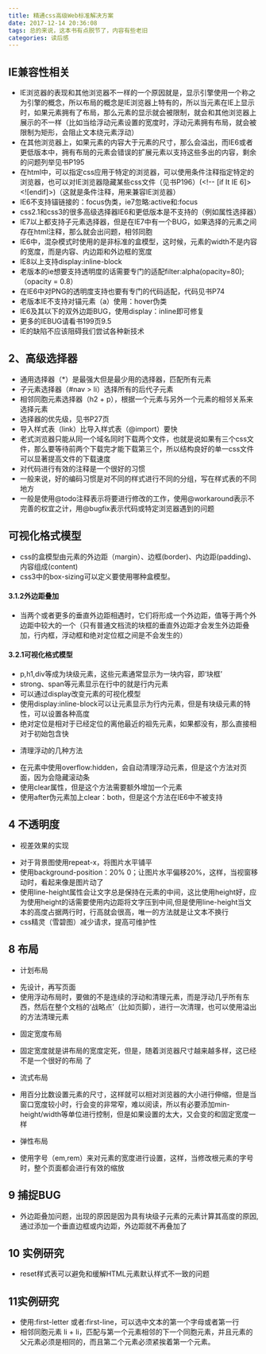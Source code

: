```yaml
---
title: 精通css高级Web标准解决方案
date: 2017-12-14 20:36:08
tags: 总的来说，这本书有点脱节了，内容有些老旧
categories: 读后感
---
```


## IE兼容性相关
 * IE浏览器的表现和其他浏览器不一样的一个原因就是，显示引擎使用一个称之为引擎的概念，所以布局的概念是IE浏览器上特有的，所以当元素在IE上显示时，如果元素拥有了布局，那么元素的显示就会被限制，就会和其他浏览器上展示的不一样（比如当给浮动元素设置的宽度时，浮动元素拥有布局，就会被限制为矩形，会阻止文本绕元素浮动）
 * 在其他浏览器上，如果元素的内容大于元素的尺寸，那么会溢出，而IE6或者更低版本中，拥有布局的元素会错误的扩展元素以支持这些多出的内容，剩余的问题列举见书P195
 * 在html中，可以指定css应用于特定的浏览器，可以使用条件注释指定特定的浏览器，也可以对IE浏览器隐藏某些css文件（见书P196）(<!-- [if It IE 6]> <![endif]>)（这就是条件注释，用来兼容IE浏览器）
 * IE6不支持锚链接的：focus伪类，ie7忽略:active和:focus
 * css2.1和css3的很多高级选择器IE6和更低版本是不支持的（例如属性选择器）
 * IE7以上都支持子元素选择器，但是在IE7中有一个BUG，如果选择的元素之间存在html注释，那么就会出问题，相邻同胞
 * IE6中，混杂模式时使用的是非标准的盒模型，这时候，元素的width不是内容的宽度，而是内容、内边距和外边框的宽度
 * IE8以上支持display:inline-block
 * 老版本的ie想要支持透明度的话需要专门的适配filter:alpha(opacity=80);（opacity = 0.8）
 * 在IE6中对PNG的透明度支持也要有专门的代码适配，代码见书P74
 * 老版本IE不支持对锚元素（a）使用：hover伪类
 * IE6及其以下的双外边距BUG，使用display：inline即可修复
 * 更多的IEBUG请看书199页9.5 
 * IE的缺陷不应该阻碍我们尝试各种新技术
 
 <!--more-->
## 2、高级选择器
* 通用选择器（*）是最强大但是最少用的选择器，匹配所有元素
* 子元素选择器（#nav > li）选择所有的后代子元素
* 相邻同胞元素选择器（h2 + p），根据一个元素与另外一个元素的相邻关系来选择元素
* 选择器的优先级，见书P27页
* 导入样式表（link）比导入样式表（@import）要快
* 老式浏览器只能从同一个域名同时下载两个文件，也就是说如果有三个css文件，那么要等待前两个下载完才能下载第三个，所以结构良好的单一css文件可以显著提高文件的下载速度
* 对代码进行有效的注释是一个很好的习惯
* 一般来说，好的编码习惯是对不同的样式进行不同的分组，写在样式表的不同地方
* 一般是使用@todo注释表示将要进行修改的工作，使用@workaround表示不完善的权宜之计，用@bugfix表示代码或特定浏览器遇到的问题

## 可视化格式模型
* css的盒模型由元素的外边距（margin）、边框(border)、内边距(padding)、内容组成(content)
* css3中的box-sizing可以定义要使用哪种盒模型。

#### 3.1.2外边距叠加
* 当两个或者更多的垂直外边距相遇时，它们将形成一个外边距，值等于两个外边距中较大的一个（只有普通文档流的块框的垂直外边距才会发生外边距叠加，行内框，浮动框和绝对定位框之间是不会发生的）

#### 3.2.1可视化格式模型
* p,h1,div等成为块级元素，这些元素通常显示为一块内容，即‘块框’
* strong、span等元素显示在行中的就是行内元素
* 可以通过display改变元素的可视化模型
* 使用display:inline-block可以让元素显示为行内元素，但是有块级元素的特性，可以设置各种高度
* 绝对定位是相对于已经定位的离他最近的祖先元素，如果都没有，那么直接相对于初始包含快
- 清理浮动的几种方法
 * 在元素中使用overflow:hidden，会自动清理浮动元素，但是这个方法对页面，因为会隐藏滚动条
 * 使用clear属性，但是这个方法需要额外增加一个元素
 * 使用after伪元素加上clear：both，但是这个方法在IE6中不被支持

## 4 不透明度
- 视差效果的实现
 * 对于背景图使用repeat-x，将图片水平铺平
 * 使用background-position：20% 0；让图片水平偏移20%，这样，当视窗移动时，看起来像是图片动了
 * 使用line-height属性会让文字总是保持在元素的中间，这比使用height好，应为使用height的话需要使用内边距将文字压到中间,但是使用line-height当文本的高度占据两行时，行高就会很高，唯一的方法就是让文本不换行
 * css精灵（雪碧图）减少请求，提高可维护性
 
## 8 布局
- 计划布局
 * 先设计，再写页面
* 使用浮动布局时，要做的不是连续的浮动和清理元素，而是浮动几乎所有东西，然后在整个文档的‘战略点’（比如页脚），进行一次清理，也可以使用溢出的方法清理元素
- 固定宽度布局
 * 固定宽度就是讲布局的宽度定死，但是，随着浏览器尺寸越来越多样，这已经不是一个很好的布局 了
- 流式布局
 * 用百分比数设置元素的尺寸，这样就可以相对浏览器的大小进行伸缩，但是当窗口宽度较小时，行会变的非常窄，难以阅读，所以有必要添加min-height/width等单位进行控制，但是如果设置的太大，又会变的和固定宽度一样
- 弹性布局
 * 使用字号（em,rem）来对元素的宽度进行设置，这样，当修改根元素的字号时，整个页面都会进行有效的缩放

## 9 捕捉BUG
* 外边距叠加问题，出现的原因是因为具有块级子元素的元素计算其高度的原因,通过添加一个垂直边框或内边距，外边距就不再叠加了

## 10 实例研究
* reset样式表可以避免和缓解HTML元素默认样式不一致的问题

## 11实例研究
* 使用:first-letter 或者:first-line，可以选中文本的第一个字母或者第一行
* 相邻同胞元素 li + li，匹配与第一个元素相邻的下一个同胞元素，并且元素的父元素必须是相同的，而且第二个元素必须紧挨着第一个元素。
